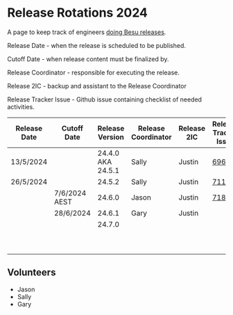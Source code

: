 # Release Rotations 2024

A page to keep track of engineers [doing Besu releases](../releasing/how-to-do-a-besu-release.md).  
  

Release Date - when the release is scheduled to be published.

Cutoff Date - when release content must be finalized by.

Release Coordinator - responsible for executing the release.

Release 2IC - backup and assistant to the Release Coordinator

Release Tracker Issue - Github issue containing checklist of needed activities.

| Release Date | Cutoff Date | Release Version | Release Coordinator | Release 2IC | Release Tracker Issue |
| --- | --- | --- | --- | --- | --- |
| 13/5/2024 |     | 24.4.0 AKA 24.5.1 | Sally | Justin | [6966](https://github.com/hyperledger/besu/issues/6966) |
| 26/5/2024 |     | 24.5.2 | Sally | Justin | [7119](https://github.com/hyperledger/besu/issues/7119) |
|     | 7/6/2024 AEST | 24.6.0 | Jason | Justin | [7182](https://github.com/hyperledger/besu/issues/7182) |
|     | 28/6/2024 | 24.6.1 | Gary | Justin |     |
|     |     | 24.7.0 |     |     |     |
|     |     |     |     |     |     |
|     |     |     |     |     |     |
|     |     |     |     |     |     |
|     |     |     |     |     |     |
|     |     |     |     |     |     |
|     |     |     |     |     |     |
|     |     |     |     |     |     |
|     |     |     |     |     |     |
|     |     |     |     |     |     |

## Volunteers

- Jason
- Sally
- Gary